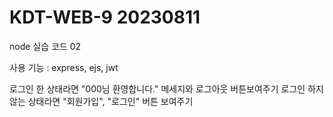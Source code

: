 # KDT-WEB-9 20230811

node 실습 코드 02

사용 기능 :  express, ejs, jwt

로그인 한 상태라면 "000님 환영합니다." 메세지와 로그아웃 버튼보여주기
로그인 하지 않는 상태라면 "회원가입", "로그인" 버튼 보여주기